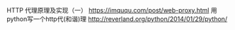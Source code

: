 HTTP 代理原理及实现（一）
https://imququ.com/post/web-proxy.html
用python写一个http代(和谐)理
http://reverland.org/python/2014/01/29/python/
